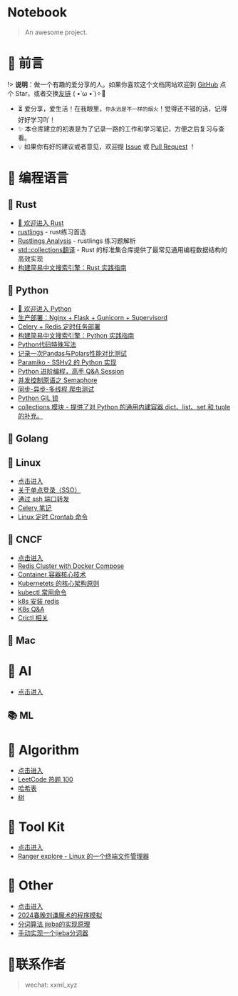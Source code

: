 # Notebook

> An awesome project.

# 🎨 前言

!> <b>说明</b>：做一个有趣的爱分享的人。如果你喜欢这个文档网站欢迎到 [GitHub](https://github.com/etmorefish/Notebook) 点个 Star，或者交换[友链](#) ( •̀ ω •́ )✧🔑

- ⏳ 爱分享，爱生活！在我眼里，`你永远是不一样的烟火`！觉得还不错的话，记得好好学习吖！
- ✨ 本仓库建立的初衷是为了记录一路的工作和学习笔记，方便之后复习与查看。
- 💡 如果你有好的建议或者意见，欢迎提 [Issue](https://github.com/etmorefish/Notebook/issues) 或 [Pull Request](https://github.com/etmorefish/Notebook/pulls) ！

# 🍵 编程语言

## 🦀 Rust

- [👒 欢迎进入 Rust](/Rust/) 
- [rustlings](/Rust/rustlings.md) - rust练习首选
- [Rustlings Analysis](/Rust/rustlings_analysis.md) - rustlings 练习题解析
- [std::collections翻译](/Rust/Collections_translate.md) -  Rust 的标准集合库提供了最常见通用编程数据结构的高效实现
- [构建简易中文搜索引擎：Rust 实践指南](https://github.com/etmorefish/rust_projects/blob/main/chinese_search_engine/README.md#%E6%9E%84%E5%BB%BA%E7%AE%80%E6%98%93%E4%B8%AD%E6%96%87%E6%90%9C%E7%B4%A2%E5%BC%95%E6%93%8Erust-%E5%AE%9E%E8%B7%B5%E6%8C%87%E5%8D%97)
  
## 🐍 Python

- [👒 欢迎进入 Python](/Python/) 
- [生产部署：Nginx + Flask + Gunicorn + Supervisord](/Python/deploy/flask_deploy.md)
- [Celery + Redis 定时任务部署](/Python/deploy/celery_deploy.md)
- [构建简易中文搜索引擎：Python 实践指南](/Python/Chinese_search_engine.md)
- [Python代码特殊写法](/Python/Python_code_skill.md)
- [记录一次Pandas与Polars性能对比测试](/Python/pandas_vs_ploras.md)
- [Paramiko - SSHv2 的 Python 实现](/Python/Paramiko.md)
- [Python 进阶编程，高手 Q&A Session](/Python/Python_Q&A.md)
- [并发控制原语之 Semaphore](/Python/Semaphore.md)
- [同步-异步-多线程 爬虫测试](/Python/asyncio_crawler.md)
- [Python GIL 锁](/Python/GIL.md)
- [collections 模块 - 提供了对 Python 的通用内建容器 dict、list、set 和 tuple 的补充。](/Python/Collections.md)


## 🐹 Golang

## 🐧 Linux
  - [点击进入](/Linux/)
  - [关于单点登录（SSO）](/Linux/SSO.md)
  - [通过 ssh 端口转发](/Linux/Port_Forward.md)
  - [Celery 笔记](/Linux/Celery.md)
  - [Linux 定时 Crontab 命令](/Linux/Crontab.md)

## 🐳 CNCF
  - [点击进入](/CNCF/)
  - [Redis Cluster with Docker Compose](/CNCF/Redis_Cluster_with_Docker_Compose.md)
  - [Container 容器核心技术](/CNCF/Container.md)
  - [Kubernetets 的核心架构原则](/CNCF/K8s_base.md)
  - [kubectl 常用命令 ](/CNCF/Kubectl_Command.md)
  - [k8s 安装 redis](/CNCF/Install_Redis.md)
  - [K8s Q&A](/CNCF/K8s_Q&A.md)
  - [Crictl 相关](/CNCF/Crictl.md)

## 🍎 Mac

# 🤖 AI

  - [点击进入](/AI/)

## 📚 ML

# 🧮 Algorithm

  - [点击进入](/Algorithm/)
  - [LeetCode 热题 100](/Algorithm/Top_100_liked.md)
  - [哈希表](/Algorithm/Hash_table.md)
  - [树](/Algorithm/Tree.md)



# 🧰 Tool Kit

- [点击进入](/Toolkit/)
- [Ranger explore - Linux 的一个终端文件管理器](/Toolkit/Ranger.md)


# 🐳 Other

  - [点击进入](/Other/)
  - [2024春晚刘谦魔术的程序模拟](/Other/Magic_Josephus.md)
  - [分词算法 jieba的实现原理](/Other/Jieba.md)
  - [手动实现一个jieba分词器](/Other/Jieba_code.md)

# 📱联系作者
> wechat: xxml_xyz